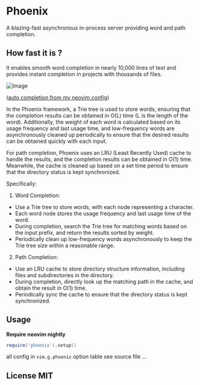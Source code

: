 # Phoenix

A blazing-fast asynchronous in-process server providing word and path completion.

## How fast it is ?

It enables smooth word completion in nearly 10,000 lines of text and provides
instant completion in projects with thousands of files.

![Image](https://github.com/user-attachments/assets/ec81041b-7f37-4613-ad91-419a76ee2eeb)

([auto completion from my neovim config](https://github.com/glepnir/nvim/blob/main/lua/internal/completion.lua))

In the Phoenix framework, a Trie tree is used to store words, ensuring that the
completion results can be obtained in O(L) time (L is the length of the word).
Additionally, the weight of each word is calculated based on its usage frequency
and last usage time, and low-frequency words are asynchronously cleaned up periodically
to ensure that the desired results can be obtained quickly with each input.

For path completion, Phoenix uses an LRU (Least Recently Used) cache to handle
the results, and the completion results can be obtained in O(1) time. Meanwhile,
the cache is cleaned up based on a set time period to ensure that the directory
status is kept synchronized.

Specifically:

1. Word Completion:
- Use a Trie tree to store words, with each node representing a character.
- Each word node stores the usage frequency and last usage time of the word.
- During completion, search the Trie tree for matching words based on the input
  prefix, and return the results sorted by weight.
- Periodically clean up low-frequency words asynchronously to keep the Trie tree
  size within a reasonable range.

2. Path Completion:
- Use an LRU cache to store directory structure information, including files
  and subdirectories in the directory.
- During completion, directly look up the matching path in the cache, and obtain
  the result in O(1) time.
- Periodically sync the cache to ensure that the directory status is kept
  synchronized.


## Usage

**Require neovim nightly**

```lua
require('phoenix').setup()
```

all config in `vim.g.phoenix` option table see source file ...

## License MIT
